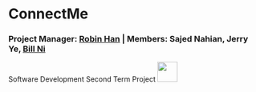 # ConnectMe
### Project Manager: [Robin Han](https://www.github.com/robinhanstuy/) | Members: Sajed Nahian, Jerry Ye, [Bill Ni](https://www.github.com/bnidevs/)
Software Development Second Term Project <img src="https://ballzbeatz.com/wp-content/uploads/2018/01/Billionaire-Boys-Club-Logo-Decal-Sticker.jpg" height="40">
